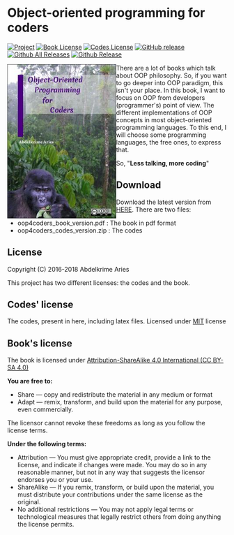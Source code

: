 # Object-oriented programming for coders

[![Project](https://img.shields.io/badge/Project-OOP4Coders_book-0014A8.svg?style=flat)](https://github.com/kariminf/oop4coders)
[![Book License](https://img.shields.io/badge/Book_license-CC--BY--SA_4.0-0014A8.svg?style=flat)](https://creativecommons.org/licenses/by-sa/4.0/)
[![Codes License](https://img.shields.io/badge/Codes_licence-MIT-0014A8.svg?style=flat)](https://opensource.org/licenses/MIT)
[![GitHub release](https://img.shields.io/github/release/kariminf/oop4coders.svg)](https://github.com/kariminf/oop4coders/releases)
[![Github All Releases](https://img.shields.io/github/downloads/kariminf/oop4coders/total.svg)](https://github.com/kariminf/oop4coders/releases)
[![Github Release](https://img.shields.io/github/downloads/kariminf/oop4coders/latest/total.svg)](https://github.com/kariminf/oop4coders/releases/latest)

<img align="left" src="img/book.jpeg">
There are a lot of books which talk about OOP philosophy.
So, if you want to go deeper into OOP paradigm, this isn't your place.
In this book, I want to focus on OOP from developers (programmer's) point of view.
The different implementations of OOP concepts in most object-oriented programming languages.
To this end, I will choose some programming languages, the free ones, to express that.

So, "**Less talking, more coding**"


## Download

Download the latest version from [HERE](https://github.com/kariminf/oop4coders/releases/latest).
There are two files:
* oop4coders_book_version.pdf : The book in pdf format
* oop4coders_codes_version.zip : The codes

## License

Copyright (C) 2016-2018  Abdelkrime Aries

This project has two different licenses: the codes and the book.

## Codes' license

The codes, present in here, including latex files.
Licensed under [MIT](https://opensource.org/licenses/MIT) license

## Book's license

The book is licensed under
[Attribution-ShareAlike 4.0 International (CC BY-SA 4.0)](https://creativecommons.org/licenses/by-sa/4.0/)

**You are free to:**
* Share — copy and redistribute the material in any medium or format
* Adapt — remix, transform, and build upon the material for any purpose, even commercially.

The licensor cannot revoke these freedoms as long as you follow the license terms.

**Under the following terms:**
* Attribution — You must give appropriate credit, provide a link to the license, and indicate if changes were made. You may do so in any reasonable manner, but not in any way that suggests the licensor endorses you or your use.
* ShareAlike — If you remix, transform, or build upon the material, you must distribute your contributions under the same license as the original.
* No additional restrictions — You may not apply legal terms or technological measures that legally restrict others from doing anything the license permits.
